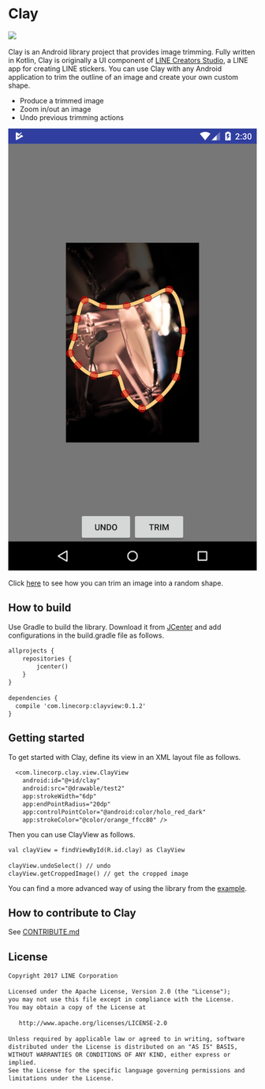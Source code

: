 # Clay
![](https://travis-ci.org/line/clay.svg?branch=master)

Clay is an Android library project that provides image trimming. Fully written in Kotlin, Clay is originally a UI component of [LINE Creators Studio](https://creator.line.me/en/studio/), a LINE app for creating LINE stickers. You can use Clay with any Android application to trim the outline of an image and create your own custom shape.

* Produce a trimmed image
* Zoom in/out an image
* Undo previous trimming actions

![](https://github.com/line/clay/blob/master/screenshot/screenshot.png)

Click [here](https://github.com/line/clay/blob/master/screenshot/example.gif) to see how you can trim an image into a random shape.

## How to build

Use Gradle to build the library. Download it from [JCenter](https://bintray.com/bintray/jcenter) and add configurations in the build.gradle file as follows.

```
allprojects {
    repositories {
        jcenter()
    }
}

dependencies {
  compile 'com.linecorp:clayview:0.1.2'
}
```

## Getting started

To get started with Clay, define its view in an XML layout file as follows.

```
  <com.linecorp.clay.view.ClayView
    android:id="@+id/clay"
    android:src="@drawable/test2"
    app:strokeWidth="6dp"
    app:endPointRadius="20dp"
    app:controlPointColor="@android:color/holo_red_dark"
    app:strokeColor="@color/orange_ffcc80" />
```

Then you can use ClayView as follows.

```
val clayView = findViewById(R.id.clay) as ClayView

clayView.undoSelect() // undo
clayView.getCroppedImage() // get the cropped image

```

You can find a more advanced way of using the library from the [example](https://github.com/line/clay/tree/master/app).

## How to contribute to Clay

See [CONTRIBUTE.md](CONTRIBUTE.md)

## License

```
Copyright 2017 LINE Corporation

Licensed under the Apache License, Version 2.0 (the "License");
you may not use this file except in compliance with the License.
You may obtain a copy of the License at

   http://www.apache.org/licenses/LICENSE-2.0

Unless required by applicable law or agreed to in writing, software
distributed under the License is distributed on an "AS IS" BASIS,
WITHOUT WARRANTIES OR CONDITIONS OF ANY KIND, either express or implied.
See the License for the specific language governing permissions and
limitations under the License.
```
